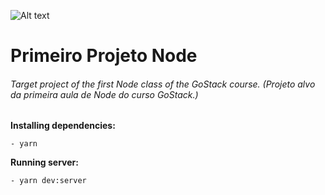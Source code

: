 ![Alt text](https://github.com/diegoMasin/maximumtech/blob/master/assets/img/logo-colorida.png)

# Primeiro Projeto Node
###### Target project of the first Node class of the GoStack course. (Projeto alvo da primeira aula de Node do curso GoStack.)
**Installing dependencies:**
```
- yarn
```
**Running server:**
```
- yarn dev:server
```
